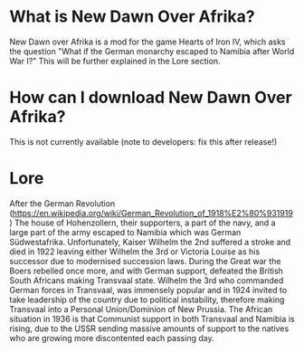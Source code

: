# What is New Dawn Over Afrika?

New Dawn over Afrika is a mod for the game Hearts of Iron IV, which asks the question "What if the German monarchy escaped to Namibia after World War I?" This will be further explained in the Lore section.

# How can I download New Dawn Over Afrika?

This is not currently available (note to developers: fix this after release!)

# Lore

After the German Revolution (https://en.wikipedia.org/wiki/German_Revolution_of_1918%E2%80%931919) The house of Hohenzollern, their supporters, a part of the navy, and a large part of the army escaped to Namibia which was German Südwestafrika. Unfortunately, Kaiser Wilhelm the 2nd suffered a stroke and died in 1922 leaving either Wilhelm the 3rd or Victoria Louise as his successor due to modernised succession laws. During the Great war the Boers rebelled once more, and with German support, defeated the British South Africans making Transvaal state. Wilhelm the 3rd who commanded German forces in Transvaal, was immensely popular and in 1924 invited to take leadership of the country due to political instability, therefore making Transvaal into a Personal Union/Dominion of New Prussia. The African situation in 1936 is that Communist support in both Transvaal and Namibia is rising, due to the USSR sending massive amounts of support to the natives who are growing more discontented each passing day.

